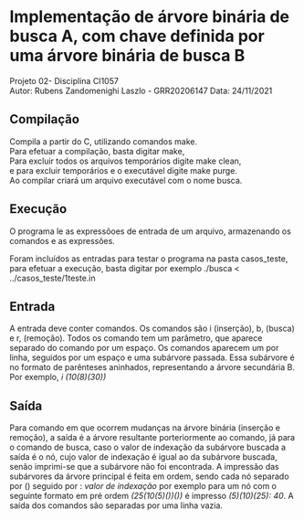 # Implementação de árvore binária de busca A, com chave definida por uma árvore binária de busca B
Projeto 02- Disciplina CI1057   
Autor: Rubens Zandomenighi Laszlo - GRR20206147
Data: 24/11/2021

## Compilação 
Compila a partir do C, utilizando comandos make.  
Para efetuar a compilação, basta digitar make,  
Para excluir todos os arquivos temporários digite make clean,   
e para excluir temporários e o executável digite make purge.  
Ao compilar criará um arquivo executável com o nome busca.

## Execução
O programa le as expressõoes de entrada de um arquivo, armazenando os comandos e as expressões.

Foram incluídos as entradas para testar o programa na pasta casos_teste, para efetuar a execução, basta digitar por exemplo 
./busca < ../casos_teste/1teste.in 

## Entrada
A entrada deve conter comandos. Os comandos são i (inserção), b, (busca) e r, (remoção). Todos os comando tem um parâmetro, que aparece separado do comando por um espaço. Os comandos aparecem um por linha, seguidos por um espaço e uma subárvore passada. Essa subárvore é no formato de parênteses aninhados, representando a árvore secundária B.
Por exemplo, _i (10(8)(30))_ 

## Saída
Para comando em que ocorrem mudanças na árvore binária (inserção e remoção), a saída é a árvore resultante porteriormente ao comando, já para o comando de busca, caso o valor de indexação da subárvore buscada a saída é o nó, cujo valor de indexação é igual ao da subárvore buscada, senão imprimi-se que a subárvore não foi encontrada. 
A impressão das subárvores da árvore principal é feita em ordem, sendo cada nó separado por () seguido por : _valor de indexação_  por exemplo para um nó com o seguinte formato em pré ordem *(25(10(5)())())* é impresso *(5)(10)(25): 40*. 
A saída dos comandos são separadas por uma linha  vazia. 
